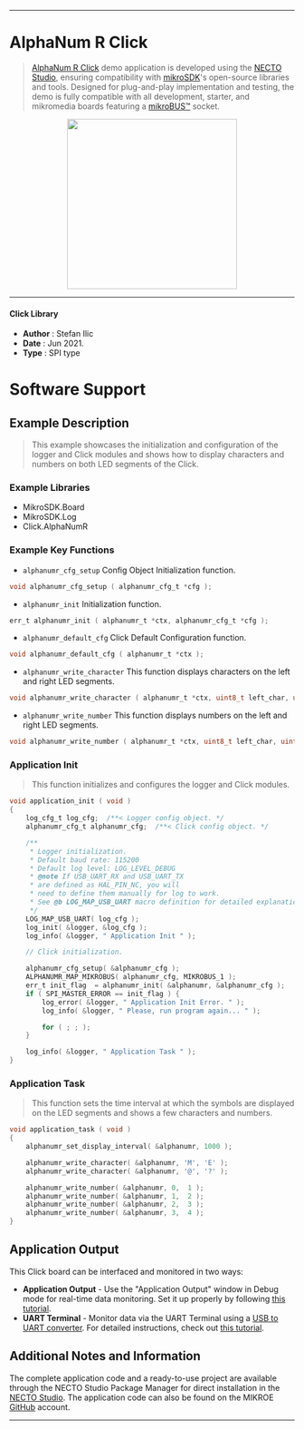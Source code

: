 
---
# AlphaNum R Click

> [AlphaNum R Click](https://www.mikroe.com/?pid_product=MIKROE-1864) demo application is developed using
the [NECTO Studio](https://www.mikroe.com/necto), ensuring compatibility with [mikroSDK](https://www.mikroe.com/mikrosdk)'s
open-source libraries and tools. Designed for plug-and-play implementation and testing, the demo is fully compatible with
all development, starter, and mikromedia boards featuring a [mikroBUS&trade;](https://www.mikroe.com/mikrobus) socket.

<p align="center">
  <img src="https://www.mikroe.com/?pid_product=MIKROE-1864&image=1" height=300px>
</p>

---

#### Click Library

- **Author**        : Stefan Ilic
- **Date**          : Jun 2021.
- **Type**          : SPI type

# Software Support

## Example Description

> This example showcases the initialization and configuration of the logger and Click modules and shows how to display characters and numbers on both LED segments of the Click.

### Example Libraries

- MikroSDK.Board
- MikroSDK.Log
- Click.AlphaNumR

### Example Key Functions

- `alphanumr_cfg_setup` Config Object Initialization function.
```c
void alphanumr_cfg_setup ( alphanumr_cfg_t *cfg );
```

- `alphanumr_init` Initialization function.
```c
err_t alphanumr_init ( alphanumr_t *ctx, alphanumr_cfg_t *cfg );
```

- `alphanumr_default_cfg` Click Default Configuration function.
```c
void alphanumr_default_cfg ( alphanumr_t *ctx );
```

- `alphanumr_write_character` This function displays characters on the left and right LED segments.
```c
void alphanumr_write_character ( alphanumr_t *ctx, uint8_t left_char, uint8_t right_char );
```

- `alphanumr_write_number` This function displays numbers on the left and right LED segments.
```c
void alphanumr_write_number ( alphanumr_t *ctx, uint8_t left_char, uint8_t right_char );
```

### Application Init

> This function initializes and configures the logger and Click modules.

```c
void application_init ( void ) 
{
    log_cfg_t log_cfg;  /**< Logger config object. */
    alphanumr_cfg_t alphanumr_cfg;  /**< Click config object. */

    /** 
     * Logger initialization.
     * Default baud rate: 115200
     * Default log level: LOG_LEVEL_DEBUG
     * @note If USB_UART_RX and USB_UART_TX 
     * are defined as HAL_PIN_NC, you will 
     * need to define them manually for log to work. 
     * See @b LOG_MAP_USB_UART macro definition for detailed explanation.
     */
    LOG_MAP_USB_UART( log_cfg );
    log_init( &logger, &log_cfg );
    log_info( &logger, " Application Init " );

    // Click initialization.

    alphanumr_cfg_setup( &alphanumr_cfg );
    ALPHANUMR_MAP_MIKROBUS( alphanumr_cfg, MIKROBUS_1 );
    err_t init_flag  = alphanumr_init( &alphanumr, &alphanumr_cfg );
    if ( SPI_MASTER_ERROR == init_flag ) {
        log_error( &logger, " Application Init Error. " );
        log_info( &logger, " Please, run program again... " );

        for ( ; ; );
    }

    log_info( &logger, " Application Task " );
}
```

### Application Task

> This function sets the time interval at which the symbols are displayed on the LED segments and shows a few characters and numbers.

```c
void application_task ( void ) 
{
    alphanumr_set_display_interval( &alphanumr, 1000 );

    alphanumr_write_character( &alphanumr, 'M', 'E' );
    alphanumr_write_character( &alphanumr, '@', '?' );

    alphanumr_write_number( &alphanumr, 0,  1 );
    alphanumr_write_number( &alphanumr, 1,  2 );
    alphanumr_write_number( &alphanumr, 2,  3 );
    alphanumr_write_number( &alphanumr, 3,  4 );
}


```


## Application Output

This Click board can be interfaced and monitored in two ways:
- **Application Output** - Use the "Application Output" window in Debug mode for real-time data monitoring.
Set it up properly by following [this tutorial](https://www.youtube.com/watch?v=ta5yyk1Woy4).
- **UART Terminal** - Monitor data via the UART Terminal using
a [USB to UART converter](https://www.mikroe.com/click/interface/usb?interface*=uart,uart). For detailed instructions,
check out [this tutorial](https://help.mikroe.com/necto/v2/Getting%20Started/Tools/UARTTerminalTool).

## Additional Notes and Information

The complete application code and a ready-to-use project are available through the NECTO Studio Package Manager for 
direct installation in the [NECTO Studio](https://www.mikroe.com/necto). The application code can also be found on
the MIKROE [GitHub](https://github.com/MikroElektronika/mikrosdk_click_v2) account.

---
